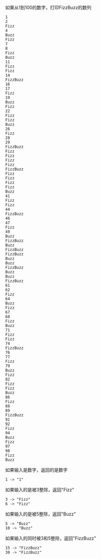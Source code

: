 如果从1到100的数字，打印FizzBuzz的数列

    1
    2
    Fizz
    4
    Buzz
    Fizz
    7
    8
    Fizz
    Buzz
    11
    Fizz
    Fizz
    14
    FizzBuzz
    16
    17
    Fizz
    19
    Buzz
    Fizz
    22
    Fizz
    Fizz
    Buzz
    26
    Fizz
    28
    29
    FizzBuzz
    Fizz
    Fizz
    Fizz
    Fizz
    FizzBuzz
    Fizz
    Fizz
    Fizz
    Fizz
    Buzz
    41
    Fizz
    Fizz
    44
    FizzBuzz
    46
    47
    Fizz
    49
    Buzz
    FizzBuzz
    Buzz
    FizzBuzz
    FizzBuzz
    Buzz
    Buzz
    FizzBuzz
    Buzz
    Buzz
    FizzBuzz
    61
    62
    Fizz
    64
    Buzz
    Fizz
    67
    68
    Fizz
    Buzz
    71
    Fizz
    Fizz
    74
    FizzBuzz
    76
    77
    Fizz
    79
    Buzz
    Fizz
    82
    Fizz
    Fizz
    Buzz
    86
    Fizz
    88
    89
    FizzBuzz
    91
    92
    Fizz
    94
    Buzz
    Fizz
    97
    98
    Fizz
    Buzz

如果输入是数字，返回的是数字
    
    1 -> "1"    

如果输入的是被3整除，返回"Fizz"

    3 -> "Fizz"
    6 -> "Fizz"

如果输入的是被5整除，返回"Buzz"

    5 -> "Buzz"
    10 -> "Buzz"

如果输入的同时被3和5整除，返回"FizzBuzz"

    15 -> "FizzBuzz"
    30 -> "FizzBuzz"

